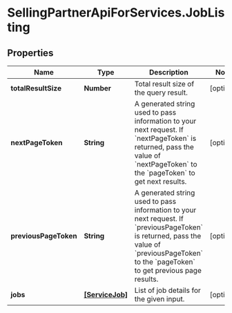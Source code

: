 # SellingPartnerApiForServices.JobListing

## Properties

Name | Type | Description | Notes
------------ | ------------- | ------------- | -------------
**totalResultSize** | **Number** | Total result size of the query result. | [optional] 
**nextPageToken** | **String** | A generated string used to pass information to your next request. If &#x60;nextPageToken&#x60; is returned, pass the value of &#x60;nextPageToken&#x60; to the &#x60;pageToken&#x60; to get next results. | [optional] 
**previousPageToken** | **String** | A generated string used to pass information to your next request. If &#x60;previousPageToken&#x60; is returned, pass the value of &#x60;previousPageToken&#x60; to the &#x60;pageToken&#x60; to get previous page results. | [optional] 
**jobs** | [**[ServiceJob]**](ServiceJob.md) | List of job details for the given input. | [optional] 


